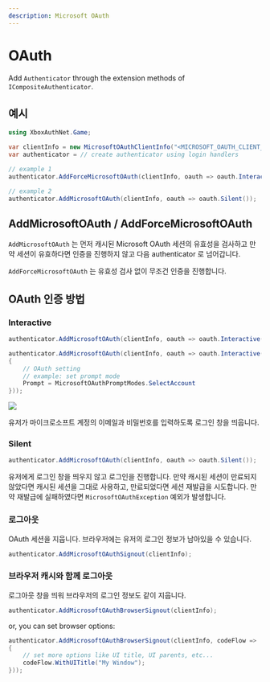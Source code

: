 ```yaml
---
description: Microsoft OAuth
---
```


# OAuth

Add `Authenticator` through the extension methods of `ICompositeAuthenticator`.

## 예시

```csharp
using XboxAuthNet.Game;

var clientInfo = new MicrosoftOAuthClientInfo("<MICROSOFT_OAUTH_CLIENT_ID>", "<MICROSOFT_OAUTH_SCOPES>");
var authenticator = // create authenticator using login handlers

// example 1
authenticator.AddForceMicrosoftOAuth(clientInfo, oauth => oauth.Interactive());

// example 2
authenticator.AddMicrosoftOAuth(clientInfo, oauth => oauth.Silent());
```

## AddMicrosoftOAuth / AddForceMicrosoftOAuth

`AddMicrosoftOAuth` 는 먼저 캐시된 Microsoft OAuth 세션의 유효성을 검사하고 만약 세션이 유효하다면 인증을 진행하지 않고 다음 authenticator 로 넘어갑니다.

`AddForceMicrosoftOAuth` 는 유효성 검사 없이 무조건 인증을 진행합니다. 

## OAuth 인증 방법

### Interactive

```csharp
authenticator.AddMicrosoftOAuth(clientInfo, oauth => oauth.Interactive());
```

```csharp
authenticator.AddMicrosoftOAuth(clientInfo, oauth => oauth.Interactive(new MicrosoftOAuthParameters
{
    // OAuth setting
    // example: set prompt mode
    Prompt = MicrosoftOAuthPromptModes.SelectAccount
}));
```

![](https://user-images.githubusercontent.com/17783561/154854388-38c473f1-7860-4a47-bdbe-622de37eef8b.png)

유저가 마이크로소프트 계정의 이메일과 비밀번호를 입력하도록 로그인 창을 띄웁니다. 

### Silent

```csharp
authenticator.AddMicrosoftOAuth(clientInfo, oauth => oauth.Silent());
```

유저에게 로그인 창을 띄우지 않고 로그인을 진행합니다. 만약 캐시된 세션이 만료되지 않았다면 캐시된 세션을 그대로 사용하고, 만료되었다면 세션 재발급을 시도합니다. 만약 재발급에 실패하였다면 `MicrosoftOAuthException` 예외가 발생합니다. 

### 로그아웃 

OAuth 세션을 지웁니다. 브라우저에는 유저의 로그인 정보가 남아있을 수 있습니다. 

```csharp
authenticator.AddMicrosoftOAuthSignout(clientInfo);
```

### 브라우저 캐시와 함께 로그아웃

로그아웃 창을 띄워 브라우저의 로그인 정보도 같이 지웁니다. 

```csharp
authenticator.AddMicrosoftOAuthBrowserSignout(clientInfo);
```

or, you can set browser options:

```csharp
authenticator.AddMicrosoftOAuthBrowserSignout(clientInfo, codeFlow =>
{
    // set more options like UI title, UI parents, etc... 
    codeFlow.WithUITitle("My Window");
}));
```


